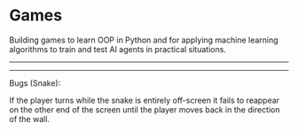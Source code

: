 # Games
Building games to learn OOP in Python and for applying machine learning algorithms to train and test AI agents in practical situations.

___________________________________________________________________________________________________________________________________________________________________________________
___________________________________________________________________________________________________________________________________________________________________________________

Bugs (Snake):

If the player turns while the snake is entirely off-screen it fails to reappear on the other end of the screen until the player moves back in the direction of the wall.

